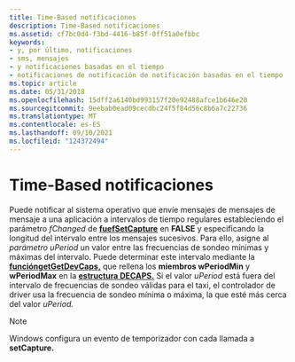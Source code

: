 ```yaml
---
title: Time-Based notificaciones
description: Time-Based notificaciones
ms.assetid: cf7bc0d4-f3bd-4416-b85f-0ff51a0efbbc
keywords:
- y, por último, notificaciones
- sms, mensajes
- y notificaciones basadas en el tiempo
- notificaciones de notificación de notificación basadas en el tiempo
ms.topic: article
ms.date: 05/31/2018
ms.openlocfilehash: 15dff2a6140bd993157f20e92488afce1b646e20
ms.sourcegitcommit: 9eebab0ead09cecdbc24f5f84d56c8b6a7c22736
ms.translationtype: MT
ms.contentlocale: es-ES
ms.lasthandoff: 09/10/2021
ms.locfileid: "124372494"
---
```

# <a name="time-based-notifications"></a>Time-Based notificaciones

Puede notificar al sistema operativo que envíe mensajes de mensajes de mensaje a una aplicación a intervalos de tiempo regulares estableciendo el parámetro *fChanged* de [**fuefSetCapture**](/windows/win32/api/joystickapi/nf-joystickapi-joysetcapture) en **FALSE** y especificando la longitud del intervalo entre los mensajes sucesivos. Para ello, asigne al *parámetro uPeriod* un valor entre las frecuencias de sondeo mínimas y máximas del intervalo. Puede determinar este intervalo mediante la [**funcióngetGetDevCaps,**](/windows/win32/api/joystickapi/nf-joystickapi-joygetdevcaps) que rellena los **miembros wPeriodMin** y **wPeriodMax** en la [**estructura DECAPS.**](/windows/win32/api/joystickapi/ns-joystickapi-joycaps) Si el valor *uPeriod* está fuera del intervalo de frecuencias de sondeo válidas para el taxi, el controlador de driver usa la frecuencia de sondeo mínima o máxima, la que esté más cerca del valor *uPeriod.*

> [!Note]  
> Windows configura un evento de temporizador con cada llamada a **setCapture.**

 

 

 